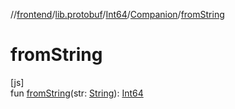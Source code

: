 //[frontend](../../../../index.md)/[lib.protobuf](../../index.md)/[Int64](../index.md)/[Companion](index.md)/[fromString](from-string.md)

# fromString

[js]\
fun [fromString](from-string.md)(str: [String](https://kotlinlang.org/api/latest/jvm/stdlib/kotlin/-string/index.html)): [Int64](../index.md)

